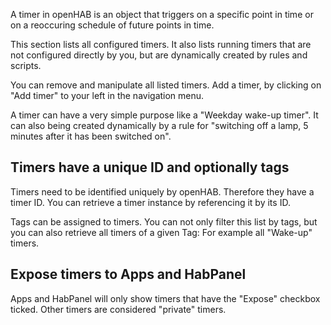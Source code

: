 A timer in openHAB is an object that triggers on a specific point in time
or on a reoccuring schedule of future points in time.

This section lists all configured timers.
It also lists running timers that are not configured directly by you,
but are dynamically created by rules and scripts.

You can remove and manipulate all listed timers. Add a timer, by
clicking on "Add timer" to your left in the navigation menu.

A timer can have a very simple purpose like a "Weekday wake-up timer".
It can also being created dynamically by a rule for "switching off a lamp, 5 minutes
after it has been switched on".

## Timers have a unique ID and optionally tags

Timers need to be identified uniquely by openHAB. Therefore they have a timer ID.
You can retrieve a timer instance by referencing it by its ID.

Tags can be assigned to timers. You can not only filter this list by tags, but you
can also retrieve all timers of a given Tag: For example all "Wake-up" timers.

## Expose timers to Apps and HabPanel

Apps and HabPanel will only show timers that have the "Expose" checkbox ticked.
Other timers are considered "private" timers.